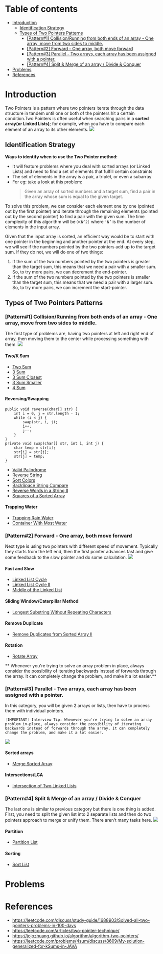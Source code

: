 # Table of contents
- [Introduction](#introduction)
  - [Identification Strategy](#identification-strategy)
  - [Types of Two Pointers Patterns](#types-of-two-pointers-patterns)
    - [[Pattern#1] Collision/Running from both ends of an array - One array, move from two sides to middle.](#pattern1-collisionrunning-from-both-ends-of-an-array---one-array-move-from-two-sides-to-middle)
    - [[Pattern#2] Forward - One array, both move forward](#pattern2-forward---one-array-both-move-forward)
    - [[Pattern#3] Parallel - Two arrays, each array has been assigned with a pointer.](#pattern3-parallel---two-arrays-each-array-has-been-assigned-with-a-pointer)
    - [[Pattern#4] Split & Merge of an array / Divide & Conquer](#pattern4-split--merge-of-an-array--divide--conquer)
- [Problems](#problems)
- [References](#references)

# Introduction
Two Pointers is a pattern where two pointers iterate through the data structure in tandem until one or both of the pointers
hit a certain condition.Two Pointers is often useful when searching pairs in a **sorted array(or Linked Lists);**
for example, when you have to compare each element of an array to its other elements.
![](../../../resources/twopointers.png)

## Identification Strategy
**Ways to identify when to use the Two Pointer method:**
* It will feature problems where you deal with sorted arrays (or Linked Lists)
  and need to find a set of elements that fulfill certain constraints
* The set of elements in the array is a pair, a triplet, or even a subarray
* For eg: take a look at this problem:
  > Given an array of sorted numbers and a target sum, find a pair in the array whose sum is equal to the given target.

To solve this problem, we can consider each element one by one (pointed out by the first pointer) and iterate through
the remaining elements (pointed out by the second pointer) to find a pair with the given sum.
The time complexity of this algorithm will be `O(N^2)` where `‘N’` is the number of elements in the input array.

Given that the input array is sorted, an efficient way would be to start with one pointer in the
beginning and another pointer at the end. At every step, we will see if the numbers pointed by the two pointers
add up to the target sum. If they do not, we will do one of two things:
1. If the sum of the two numbers pointed by the two pointers is greater than the target sum,
   this means that we need a pair with a smaller sum. So, to try more pairs, we can decrement the end-pointer.
2. If the sum of the two numbers pointed by the two pointers is smaller than the target sum,
   this means that we need a pair with a larger sum. So, to try more pairs, we can increment the start-pointer.

## Types of Two Pointers Patterns

### [Pattern#1] Collision/Running from both ends of an array - One array, move from two sides to middle.
The first type of problems are, having two pointers at left and right end of array, then moving them to the center while processing something with them.
![](https://assets.leetcode.com/users/images/83674944-3be0-4974-b7a8-e59319b896c7_1642138224.1528904.jpeg)

#### Two/K Sum
* [Two Sum](https://leetcode.com/problems/two-sum/)
* [3 Sum](https://leetcode.com/problems/3sum/)
* [3 Sum Closest](https://leetcode.com/problems/3sum-closest/)
* [3 Sum Smaller](https://leetcode.com/problems/3sum-smaller/)
* [4 Sum](https://leetcode.com/problems/4sum/)

#### Reversing/Swapping
```
public void reverse(char[] str) {
    int i = 0, j = str.length - 1;
    while (i < j) {
        swap(str, i, j);
        i++;
        j--;
    }
}
private void swap(char[] str, int i, int j) {
    char temp = str[i];
    str[i] = str[j];
    str[j] = temp;
}
```
* [Valid Palindrome](https://leetcode.com/problems/valid-palindrome)
* [Reverse String](https://leetcode.com/problems/reverse-string/)
* [Sort Colors](https://leetcode.com/problems/sort-colors/)
* [BackSpace String Compare](https://leetcode.com/problems/backspace-string-compare/)
* [Reverse Words in a String II](https://leetcode.com/problems/reverse-words-in-a-string-ii/)
* [Squares of a Sorted Array](https://leetcode.com/problems/squares-of-a-sorted-array/)

#### Trapping Water
* [Trapping Rain Water](https://leetcode.com/problems/trapping-rain-water/)
* [Container With Most Water](https://leetcode.com/problems/container-with-most-water/)

### [Pattern#2] Forward - One array, both move forward
Next type is using two pointers with different speed of movement. Typically they starts from the left end,
then the first pointer advances fast and give some feedback to the slow pointer and do some calculation.
![](https://assets.leetcode.com/users/images/f6ecb6b1-679e-48f9-91b5-de4602436865_1642138215.8872066.jpeg)
#### Fast and Slow
* [Linked List Cycle](https://leetcode.com/problems/linked-list-cycle/description/)
* [Linked List Cycle II](https://leetcode.com/problems/linked-list-cycle-ii)
* [Middle of the Linked List](https://leetcode.com/problems/middle-of-the-linked-list/description/)
#### Sliding Window/Caterpillar Method
* [Longest Substring Without Repeating Characters ](https://leetcode.com/problems/longest-substring-without-repeating-characters)
#### Remove Duplicate
* [Remove Duplicates from Sorted Array II](https://leetcode.com/problems/remove-duplicates-from-sorted-array-ii/)
#### Rotation
* [Rotate Array](https://leetcode.com/problems/rotate-array/)

**
Whenever you're trying to solve an array problem in place, always consider the possibility of iterating backwards instead of forwards through the array. 
It can completely change the problem, and make it a lot easier.**

### [Pattern#3] Parallel - Two arrays, each array has been assigned with a pointer.
In this category, you will be given 2 arrays or lists, then have to process them with individual pointers.
```
[IMPORTANT] Interview Tip: Whenever you're trying to solve an array problem in-place, always consider the possibility of iterating 
backwards instead of forwards through the array. It can completely change the problem, and make it a lot easier.
```
![](https://assets.leetcode.com/users/images/2a44123b-9acb-4dbc-b230-d313a37039c9_1642138206.7972002.jpeg)
#### Sorted arrays
* [Merge Sorted Array](https://leetcode.com/problems/merge-sorted-array/)
#### Intersections/LCA
* [Intersection of Two Linked Lists](https://leetcode.com/problems/intersection-of-two-linked-lists/)

### [Pattern#4] Split & Merge of an array / Divide & Conquer
The last one is similar to previous category but there is one thing is added. First, you need to split the given list
into 2 separate lists and then do two pointers approach to merge or unify them. There aren't many tasks here.
![](https://assets.leetcode.com/users/images/1d3c2ed7-95ca-440d-9693-f3e31360b826_1642138190.9125686.jpeg)
#### Partition
* [Partition List](https://leetcode.com/problems/partition-list/)
#### Sorting
* [Sort List](https://leetcode.com/problems/sort-list/)


# Problems



# References
* https://leetcode.com/discuss/study-guide/1688903/Solved-all-two-pointers-problems-in-100-days
* https://leetcode.com/articles/two-pointer-technique/
* https://jojozhuang.github.io/algorithm/algorithm-two-pointers/
* https://leetcode.com/problems/4sum/discuss/8609/My-solution-generalized-for-kSums-in-JAVA